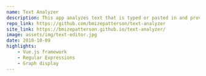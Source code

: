 ```yaml
---
name: Text Analyzer
description: This app analyzes text that is typed or pasted in and provides various statistics.
repo_link: https://github.com/bmizepatterson/text-analyzer
site_link: https://bmizepatterson.github.io/text-analyzer/
image: assets/img/text-editor.jpg
date: 2018-10-09
highlights: 
    - Vue.js framework
    - Regular Expressions
    - Graph display
---
```

